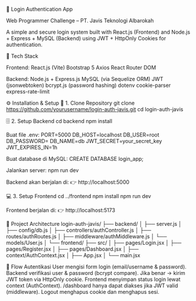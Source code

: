 🔐 Login Authentication App

Web Programmer Challenge – PT. Javis Teknologi Albarokah

A simple and secure login system built with React.js (Frontend) and Node.js + Express + MySQL (Backend) using JWT + HttpOnly Cookies for authentication.

🚀 Tech Stack

Frontend:
React.js (Vite)
Bootstrap 5
Axios
React Router DOM

Backend:
Node.js + Express.js
MySQL (via Sequelize ORM)
JWT (jsonwebtoken)
bcrypt.js (password hashing)
dotenv
cookie-parser
express-rate-limit

⚙️ Installation & Setup
🧩 1. Clone Repository
git clone https://github.com/yourusername/login-auth-javis.git
cd login-auth-javis

🗄️ 2. Setup Backend
cd backend
npm install

Buat file .env:
PORT=5000
DB_HOST=localhost
DB_USER=root
DB_PASSWORD=
DB_NAME=db
JWT_SECRET=your_secret_key
JWT_EXPIRES_IN=1h


Buat database di MySQL:
CREATE DATABASE login_app;


Jalankan server:
npm run dev

Backend akan berjalan di:
👉 http://localhost:5000

💻 3. Setup Frontend
cd ../frontend
npm install
npm run dev

Frontend berjalan di:
👉 http://localhost:5173

🧠 Project Architecture
login-auth-javis/
├── backend/
│   ├── server.js
│   ├── config/db.js
│   ├── controllers/authController.js
│   ├── routes/authRoutes.js
│   ├── middleware/authMiddleware.js
│   └── models/User.js
│
└── frontend/
    ├── src/
    │   ├── pages/Login.jsx
    │   ├── pages/Register.jsx
    │   ├── pages/Dashboard.jsx
    │   ├── context/AuthContext.jsx
    │   ├── App.jsx
    │   └── main.jsx

🔄 Flow Autentikasi
User mengisi form login (email/username & password).
Backend verifikasi user & password (bcrypt compare).
Jika benar → kirim JWT token via HttpOnly cookie.
Frontend menyimpan status login lewat context (AuthContext).
/dashboard hanya dapat diakses jika JWT valid (middleware).
Logout menghapus cookie dan menghapus sesi.
